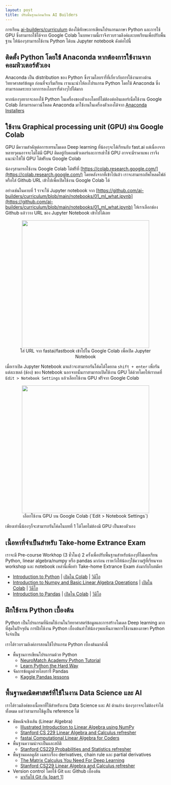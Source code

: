 ```yaml
---
layout: post
title: ปรับพื้นฐานก่อนเรียน AI Builders
---
```


การเรียน [ai-builders/curriculum](https://github.com/ai-builders/curriculum) ต้องใช้ทักษะการเขียนโปรแกรมภาษา Python
และการใช้ GPU ซึ่งสามารถใช้ได้จาก Google Colab ในบทความนี้เราจึงรวบรวมลิงค์และบทเรียนเพื่อปรับพื้นฐาน
ให้น้องๆสามารถใช้งาน Python ได้บน Jupyter notebook ดังต่อไปนี้

## ติดตั้ง Python โดยใช้ Anaconda หากต้องการใช้งานจากคอมพิวเตอร์ตัวเอง

Anaconda เป็น distribution ของ Python ซึ่งรวมไลบรารี่ที่เกี่ยวกับการใช้งานทางด้านวิทยาศาสตร์ข้อมูล
ก่อนที่จะเริ่มเรียน เราแนะนำให้ลงโปรแกรม Python โดยใช้
Anaconda ซึ่งสามารถลดระยะเวลาการลงไลบรารี่ต่างๆไปได้มาก

หากน้องๆอยากจะลองใช้ Python ในเครื่องของตัวเองโดยที่ไม่ต้องต่ออินเตอร์เน็ตใช้งาน Google Colab
ก็สามารถดาวน์โหลด Anaconda มาใช้งานในเครื่องตัวเองได้จาก [Anaconda Installers](https://www.anaconda.com/products/individual)

## ใช้งาน  Graphical processing unit (GPU) ผ่าน Google Colab

GPU มีความสำคัญต่อการเทรนโมเดล Deep learning ที่น้องๆจะได้เรียนกับ fast.ai แต่เนื่องจากหลายๆคนอาจจะไม่ได้มี GPU
ติดอยู่กับคอมพิวเตอร์และการเช่าใช้ GPU อาจจะมีราคาแพง เราจึงแนะนำให้ใช้ GPU ได้ฟรีบน Google Colab

น้องๆสามารถใช้งาน Google Colab ได้ฟรีที่ [https://colab.research.google.com/](https://colab.research.google.com/)
โดยหลังจากที่เข้าไปแล้ว เราจะสามารถอัพโหลดไฟล์หรือใส่ Github URL เข้าไปเพื่อเปิดใช้งาน Google Colab ได้

อย่างเช่นในคาบที่ 1 ราจะใช้ Jupyter notebook จาก
[https://github.com/ai-builders/curriculum/blob/main/notebooks/01_ml_what.ipynb](https://github.com/ai-builders/curriculum/blob/main/notebooks/01_ml_what.ipynb) ให้เราเลือกช่อง Github แล้ววาง URL
ของ Jupyter Notebook เข้าไปได้เลย

<figure align="center">
  <img src="{{ site.baseurl }}/images/colab-url.png" style="width: 400px;"/>
  <figcaption>ใส่ URL จาก fastai/fastbook เข้าไปใน Google Colab เพื่อเปิด Jupyter Notebook</figcaption>
</figure>

เมื่อเราเปิด Jupyter Notebook มาแล้วจะสามารถรันโค้ดได้โดยกด `shift + enter` เพื่อรันแต่ละเซลล์ (ช่อง) ของ Notebook
นอกจากนั้นเราสามารถเปิดใช้งาน GPU ได้ด้วยโดยให้เรากดที่ `Edit > Notebook Settings` แล้วเลือกใช้งาน GPU ฟรีจาก
Google Colab

<figure align="center">
  <img src="{{ site.baseurl }}/images/select-gpu.png" style="width: 400px;"/>
  <figcaption>เลือกใช้งาน GPU บน Google Colab (`Edit > Notebook Settings`)</figcaption>
</figure>

เพียงเท่านี้น้องๆก็จะสามารถรันโค้ดในบทที่ 1 ได้โดยไม่ต้องมี GPU เป็นของตัวเอง

## เนื้อหาที่จำเป็นสำหรับ Take-home Extrance Exam
เราจะมี Pre-course Workhop (3 ชั่วโมง) 2 ครั้งเพื่อปรับพื้นฐานสำหรับน้องๆที่ไม่เคยเรียน Python, linear algebra/numpy หรือ pandas มาก่อน เราหวังให้น้องๆใช้ความรู้ที่เรียนจาก workshop และ notebook เหล่านี้เพื่อทำ Take-home Extrance Exam ส่งมากับใบสมัคร
* [Introduction to Python](https://github.com/ai-builders/ai-builders.github.io/blob/main/notebooks/ai_builder_intro_python.ipynb) | [เปิดใน Colab](https://colab.research.google.com/github/ai-builders/ai-builders.github.io/blob/main/notebooks/ai_builder_intro_python.ipynb) | [วิดีโอ](https://www.facebook.com/watch/live/?ref=watch_permalink&v=193110048955012) 
* [
Introduction to Numpy and Basic Linear Algebra Operations](https://github.com/ai-builders/ai-builders.github.io/blob/main/notebooks/ai_builder_numpy.ipynb) | [เปิดใน Colab](https://colab.research.google.com/github/ai-builders/ai-builders.github.io/blob/main/notebooks/ai_builder_numpy.ipynb) | [วิดีโอ](https://www.facebook.com/watch/live/?ref=watch_permalink&v=1254101408321503)
* [Introduction to Pandas](https://github.com/ai-builders/ai-builders.github.io/blob/main/notebooks/ai_builder_pandas.ipynb) | [เปิดใน Colab](https://colab.research.google.com/github/ai-builders/ai-builders.github.io/blob/main/notebooks/ai_builder_pandas.ipynb) | [วิดีโอ](https://www.facebook.com/watch/live/?ref=watch_permalink&v=1254101408321503)

## ฝึกใช้งาน Python เบื้องต้น

Python เป็นโปรแกรมที่นิยมใช้งานในวิทยาศาสตร์ข้อมูลและการสร้างโมเดล Deep learning มากที่สุดในปัจจุบัน
การฝึกใช้งาน Python เบื้องต้นทำให้น้องๆพอเห็นภาพการใช้งานของภาษา Python จึงจำเป็น

เราได้รวบรวมลิงค์การสอนใช้โปรแกรม Python เบื้องต้นมาดังนี้

* พื้นฐานการเขียนโปรแกรมด้วย Python
  * [NeuroMatch Academy Python Tutorial](https://github.com/NeuromatchAcademy/course-content#python-for-nma-workshop)
  * [Learn Python the Hard Way](https://github.com/ubarredo/LearnPythonTheHardWay)
* จัดการข้อมูลด้วยไลบรารี่ Pandas
  * [Kaggle Pandas lessons](https://www.kaggle.com/learn/pandas)

## พื้นฐานคณิตศาสตร์ที่ใช้ในงาน Data Science และ AI

เราได้รวมลิงค์ของเนื้อหาที่ใช้สำหรับงาน Data Science และ AI ด้านล่าง
น้องๆอาจจะไม่ต้องจำได้ทั้งหมด แต่ว่าสามารถใช้ดูเป็น reference ได้

* พีชคณิจเชิงเส้น (Linear Algebra)
  * [Illustrated Introduction to Linear Algebra using NumPy](https://medium.com/@kaaanishk/illustrated-introduction-to-linear-algebra-using-numpy-11d503d244a1)
  * [Stanford CS 229 Linear Algebra and Calculus refresher](https://stanford.edu/~shervine/teaching/cs-229/refresher-algebra-calculus)
  * [fastai Computational Linear Algebra for Coders](https://github.com/fastai/numerical-linear-algebra)
* พื้นฐานความน่าจะเป็นและสถิติ
  * [Stanford CS229 Probabilities and Statistics refresher](https://stanford.edu/~shervine/teaching/cs-229/refresher-probabilities-statistics)
* พื้นฐานแคลคูลัส เฉพาะเรื่อง derivatives, chain rule และ partial derivatives
  * [The Matrix Calculus You Need For Deep Learning](https://explained.ai/matrix-calculus/index.html)
  * [Stanford CS229 Linear Algebra and Calculus refresher](https://stanford.edu/~shervine/teaching/cs-229/refresher-algebra-calculus)
* Version control โดยใช้ Git และ Github เบื้องต้น
  * [มาเริ่มใช้ Git กัน [part 1] ](https://tupleblog.github.io/use-git-part1/)
